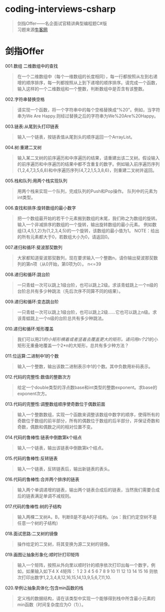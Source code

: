 # coding-interviews-csharp
> 剑指Offer——名企面试官精讲典型编程题C#版  
> 习题来源[牛客网](https://www.nowcoder.com/ta/coding-interviews?page=)


# 剑指Offer
001.数组 二维数组中的查找
> 在一个二维数组中（每个一维数组的长度相同），每一行都按照从左到右递增的顺序排序，每一列都按照从上到下递增的顺序排序。请完成一个函数，输入这样的一个二维数组和一个整数，判断数组中是否含有该整数。

002.字符串替换空格
> 请实现一个函数，将一个字符串中的每个空格替换成“%20”。例如，当字符串为We Are Happy.则经过替换之后的字符串为We%20Are%20Happy。

003.链表:从尾到头打印链表
> 输入一个链表，按链表值从尾到头的顺序返回一个ArrayList。

004.树:重建二叉树
> 输入某二叉树的前序遍历和中序遍历的结果，请重建出该二叉树。假设输入的前序遍历和中序遍历的结果中都不含重复的数字。例如输入前序遍历序列{1,2,4,7,3,5,6,8}和中序遍历序列{4,7,2,1,5,3,8,6}，则重建二叉树并返回。

005.栈和队列:用两个栈实现队列
> 用两个栈来实现一个队列，完成队列的Push和Pop操作。 队列中的元素为int类型。

006.查找和排序:旋转数组的最小数字
> 把一个数组最开始的若干个元素搬到数组的末尾，我们称之为数组的旋转。 输入一个非减排序的数组的一个旋转，输出旋转数组的最小元素。 例如数组{3,4,5,1,2}为{1,2,3,4,5}的一个旋转，该数组的最小值为1。 NOTE：给出的所有元素都大于0，若数组大小为0，请返回0。

007.递归和循环:斐波那契数列
> 大家都知道斐波那契数列，现在要求输入一个整数n，请你输出斐波那契数列的第n项（从0开始，第0项为0）。
n<=39

008.递归和循环:跳台阶
> 一只青蛙一次可以跳上1级台阶，也可以跳上2级。求该青蛙跳上一个n级的台阶总共有多少种跳法（先后次序不同算不同的结果）。

009.递归和循环:变态跳台阶
> 一只青蛙一次可以跳上1级台阶，也可以跳上2级……它也可以跳上n级。求该青蛙跳上一个n级的台阶总共有多少种跳法。

010.递归和循环:矩形覆盖
> 我们可以用2*1的小矩形横着或者竖着去覆盖更大的矩形。请问用n个2*1的小矩形无重叠地覆盖一个2*n的大矩形，总共有多少种方法？

011.位运算:二进制中1的个数
> 输入一个整数，输出该数二进制表示中1的个数。其中负数用补码表示。

012.代码的完整性:数值的整数次方
> 给定一个double类型的浮点数base和int类型的整数exponent。求base的exponent次方。

013.代码的完整性:调整数组顺序使奇数位于偶数前面
> 输入一个整数数组，实现一个函数来调整该数组中数字的顺序，使得所有的奇数位于数组的前半部分，所有的偶数位于数组的后半部分，并保证奇数和奇数，偶数和偶数之间的相对位置不变。

014.代码的鲁棒性:链表中倒数第k个结点
> 输入一个链表，输出该链表中倒数第k个结点。

015.代码的鲁棒性:反转链表
> 输入一个链表，反转链表后，输出新链表的表头。

016.代码的鲁棒性:合并两个排序的链表
> 输入两个单调递增的链表，输出两个链表合成后的链表，当然我们需要合成后的链表满足单调不减规则。

017.代码的鲁棒性:树的子结构
> 输入两棵二叉树A，B，判断B是不是A的子结构。（ps：我们约定空树不是任意一个树的子结构）

018.面试思路:二叉树的镜像
> 操作给定的二叉树，将其变换为源二叉树的镜像。

019.画图让抽象形象化:顺时针打印矩阵
> 输入一个矩阵，按照从外向里以顺时针的顺序依次打印出每一个数字，例如，如果输入如下4 X 4矩阵： 1 2 3 4 5 6 7 8 9 10 11 12 13 14 15 16 则依次打印出数字1,2,3,4,8,12,16,15,14,13,9,5,6,7,11,10.

020.举例让抽象具体化:包含min函数的栈
> 定义栈的数据结构，请在该类型中实现一个能够得到栈中所含最小元素的min函数（时间复杂度应为O（1））。
